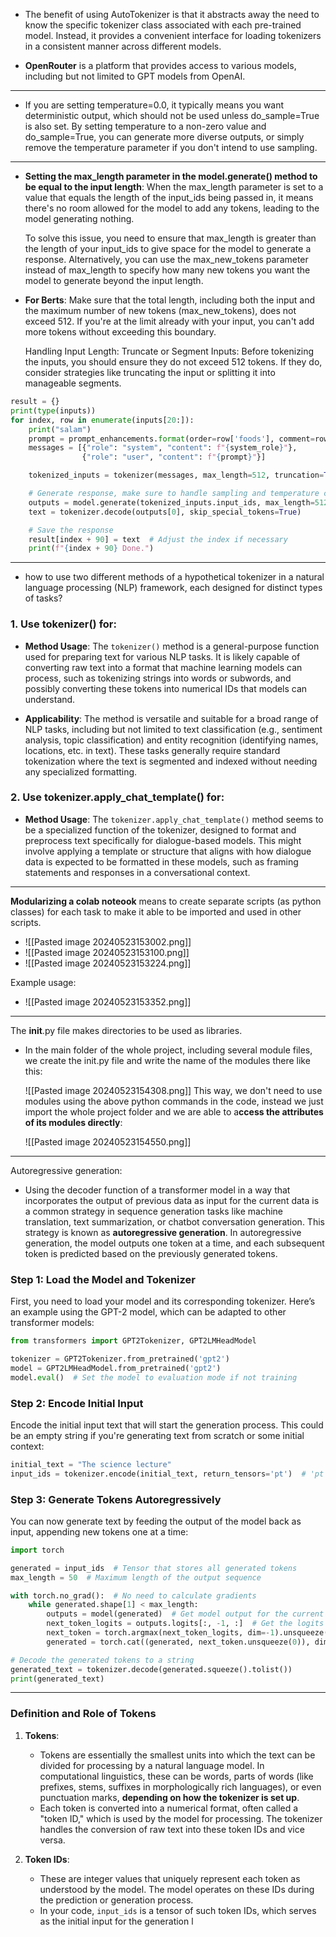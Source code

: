 - The benefit of using AutoTokenizer is that it abstracts away the need to know the specific tokenizer class associated with each pre-trained model. Instead, it provides a convenient interface for loading tokenizers in a consistent manner across different models.

- **OpenRouter** is a platform that provides access to various models, including but not limited to GPT models from OpenAI.

------------------------------------------

- If you are setting temperature=0.0, it typically means you want deterministic output, which should not be used unless do_sample=True is also set. By setting temperature to a non-zero value and do_sample=True, you can generate more diverse outputs, or simply remove the temperature parameter if you don't intend to use sampling.

----------------------------------
 - **Setting the max_length parameter in the model.generate() method to be equal to the input length**: When the max_length parameter is set to a value that equals the length of the input_ids being passed in, it means there's no room allowed for the model to add any tokens, leading to the model generating nothing.
   
   To solve this issue, you need to ensure that max_length is greater than the length of your input_ids to give space for the model to generate a response. Alternatively, you can use the max_new_tokens parameter instead of max_length to specify how many new tokens you want the model to generate beyond the input length.

- **For Berts**: Make sure that the total length, including both the input and the maximum number of new tokens (max_new_tokens), does not exceed 512. If you're at the limit already with your input, you can't add more tokens without exceeding this boundary.
  
  Handling Input Length:
  Truncate or Segment Inputs: Before tokenizing the inputs, you should ensure they do not exceed 512 tokens. If they do, consider strategies like truncating the input or splitting it into manageable segments.

```python
result = {}
print(type(inputs))
for index, row in enumerate(inputs[20:]):
    print("salam")
    prompt = prompt_enhancements.format(order=row['foods'], comment=row['comment'], ingredients=row['materials'])
    messages = [{"role": "system", "content": f"{system_role}"},
                {"role": "user", "content": f"{prompt}"}]

    tokenized_inputs = tokenizer(messages, max_length=512, truncation=True, return_tensors="pt")

    # Generate response, make sure to handle sampling and temperature correctly
    outputs = model.generate(tokenized_inputs.input_ids, max_length=512, temperature=1.0, do_sample=True)
    text = tokenizer.decode(outputs[0], skip_special_tokens=True)

    # Save the response
    result[index + 90] = text  # Adjust the index if necessary
    print(f"{index + 90} Done.")

```

-----------------------------------------

- how to use two different methods of a hypothetical tokenizer in a natural language processing (NLP) framework, each designed for distinct types of tasks?

### 1. Use **tokenizer()** for:

- **Method Usage**: The `tokenizer()` method is a general-purpose function used for preparing text for various NLP tasks. It is likely capable of converting raw text into a format that machine learning models can process, such as tokenizing strings into words or subwords, and possibly converting these tokens into numerical IDs that models can understand.
    
- **Applicability**: The method is versatile and suitable for a broad range of NLP tasks, including but not limited to text classification (e.g., sentiment analysis, topic classification) and entity recognition (identifying names, locations, etc. in text). These tasks generally require standard tokenization where the text is segmented and indexed without needing any specialized formatting.

### 2. Use **tokenizer.apply_chat_template()** for:

- **Method Usage**: The `tokenizer.apply_chat_template()` method seems to be a specialized function of the tokenizer, designed to format and preprocess text specifically for dialogue-based models. This might involve applying a template or structure that aligns with how dialogue data is expected to be formatted in these models, such as framing statements and responses in a conversational context.

---------------------------------------

**Modularizing a colab noteook** means to create separate scripts (as python classes) for each task to make it able to be imported and used in other scripts.

- ![[Pasted image 20240523153002.png]]
- ![[Pasted image 20240523153100.png]]
- ![[Pasted image 20240523153224.png]]

Example usage:
- ![[Pasted image 20240523153352.png]]
-------------------------------

The __init__.py file makes directories to be used as libraries.

- In the main folder of the whole project, including several module files, we create the init.py file and write the name of the modules there like this:
  
  ![[Pasted image 20240523154308.png]]
  This way, we don't need to use modules using the above python commands in the code, instead we just import the whole project folder and we are able to a**ccess the attributes of its modules directly**:
  
  ![[Pasted image 20240523154550.png]]

-------------------------

Autoregressive generation: 

- Using the decoder function of a transformer model in a way that incorporates the output of previous data as input for the current data is a common strategy in sequence generation tasks like machine translation, text summarization, or chatbot conversation generation. This strategy is known as **autoregressive generation**. In autoregressive generation, the model outputs one token at a time, and each subsequent token is predicted based on the previously generated tokens.

### Step 1: Load the Model and Tokenizer

First, you need to load your model and its corresponding tokenizer. Here’s an example using the GPT-2 model, which can be adapted to other transformer models:

```python
from transformers import GPT2Tokenizer, GPT2LMHeadModel

tokenizer = GPT2Tokenizer.from_pretrained('gpt2')
model = GPT2LMHeadModel.from_pretrained('gpt2')
model.eval()  # Set the model to evaluation mode if not training

```

### Step 2: Encode Initial Input

Encode the initial input text that will start the generation process. This could be an empty string if you're generating text from scratch or some initial context:

```python
initial_text = "The science lecture"
input_ids = tokenizer.encode(initial_text, return_tensors='pt')  # 'pt' for PyTorch

```

### Step 3: Generate Tokens Autoregressively

You can now generate text by feeding the output of the model back as input, appending new tokens one at a time:

```python
import torch

generated = input_ids  # Tensor that stores all generated tokens
max_length = 50  # Maximum length of the output sequence

with torch.no_grad():  # No need to calculate gradients
    while generated.shape[1] < max_length:
        outputs = model(generated)  # Get model output for the current sequence
        next_token_logits = outputs.logits[:, -1, :]  # Get the logits of the last token
        next_token = torch.argmax(next_token_logits, dim=-1).unsqueeze(0)  # Pick the most likely next token
        generated = torch.cat((generated, next_token.unsqueeze(0)), dim=1)  # Append generated token

# Decode the generated tokens to a string
generated_text = tokenizer.decode(generated.squeeze().tolist())
print(generated_text)

```

---------------------------------------

### Definition and Role of Tokens

1. **Tokens**:
    
    - Tokens are essentially the smallest units into which the text can be divided for processing by a natural language model. In computational linguistics, these can be words, parts of words (like prefixes, stems, suffixes in morphologically rich languages), or even punctuation marks, **depending on how the tokenizer is set up**.
    - Each token is converted into a numerical format, often called a "token ID," which is used by the model for processing. The tokenizer handles the conversion of raw text into these token IDs and vice versa.
    
1. **Token IDs**:
    
    - These are integer values that uniquely represent each token as understood by the model. The model operates on these IDs during the prediction or generation process.
    - In your code, `input_ids` is a tensor of such token IDs, which serves as the initial input for the generation l